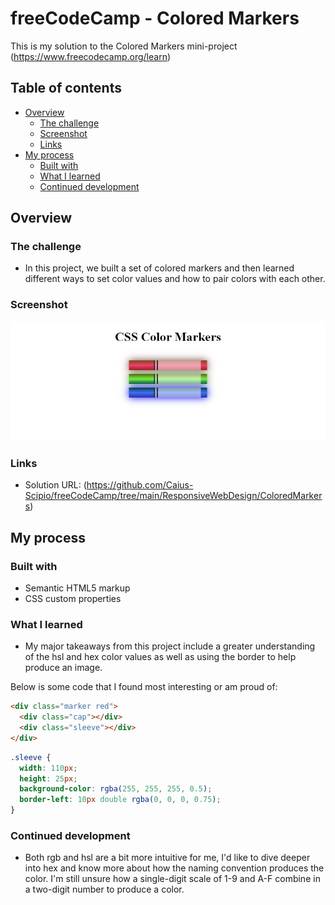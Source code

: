 # freeCodeCamp - Colored Markers
This is my solution to the Colored Markers mini-project (https://www.freecodecamp.org/learn)

## Table of contents

- [Overview](#overview)
  - [The challenge](#the-challenge)
  - [Screenshot](#screenshot)
  - [Links](#links)
- [My process](#my-process)
  - [Built with](#built-with)
  - [What I learned](#what-i-learned)
  - [Continued development](#continued-development)

## Overview

### The challenge

- In this project, we built a set of colored markers and then learned different ways to set color values and how to pair colors with each other.

### Screenshot

![](./ColoredMarkers.jpg)

### Links

- Solution URL: (https://github.com/Caius-Scipio/freeCodeCamp/tree/main/ResponsiveWebDesign/ColoredMarkers)

## My process

### Built with

- Semantic HTML5 markup
- CSS custom properties

### What I learned

- My major takeaways from this project include a greater understanding of the hsl and hex color values as well as using the border to help produce an image.

Below is some code that I found most interesting or am proud of:

```html
<div class="marker red">
  <div class="cap"></div>
  <div class="sleeve"></div>
</div>
```

```CSS
.sleeve {
  width: 110px;
  height: 25px;
  background-color: rgba(255, 255, 255, 0.5);
  border-left: 10px double rgba(0, 0, 0, 0.75);
}
```

### Continued development

- Both rgb and hsl are a bit more intuitive for me, I'd like to dive deeper into hex and know more about how the naming convention produces the color. I'm still unsure how a single-digit scale of 1-9 and A-F combine in a two-digit number to produce a color.
